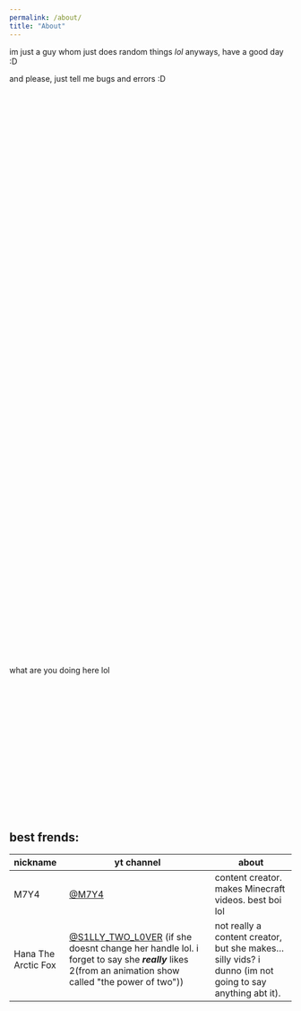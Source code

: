 ```yaml
---
permalink: /about/
title: "About"
---
```

<script src="https://cdn.jsdelivr.net/gh/ncase/nutshell/nutshell.min.js"></script>
<script>
Nutshell.setOptions({
    dontEmbedHeadings: true,
});
</script>


im just a guy whom just does random things *lol*
anyways, have a good day :D

and please, just tell me bugs and errors :D

⠀

⠀

⠀

⠀

⠀

⠀

⠀

⠀

⠀

⠀

⠀

⠀

⠀

⠀

⠀

⠀

⠀

⠀

⠀

⠀

⠀

⠀

⠀

⠀

⠀

⠀

⠀

⠀

⠀

⠀

⠀

⠀

⠀

what are you doing here lol

⠀

⠀

⠀

⠀

⠀

⠀

⠀

⠀

## best frends:
|nickname|yt channel|about|
|:--|---|---|
|M7Y4|[@M7Y4](https://youtube.com/@m7y4?si=gCFX8lJRRtc2o9cF)|content creator. makes Minecraft videos. best boi lol|
|Hana The Arctic Fox|[@S1LLY_TWO_L0VER](https://youtube.com/@s1lly_tw0_l0v3r?si=3hxWpKHkx8cOc0xf) (if she doesnt change her handle lol. i forget to say she ***really*** likes 2(from an animation show called "the power of two"))|not really a content creator, but she makes… silly vids? i dunno (im not going to say anything abt it).|
